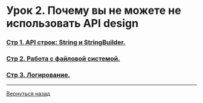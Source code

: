 # Урок 2. Почему вы не можете не использовать API design

### [Стр 1. API строк: String и StringBuilder.](<Page_1.java>)

### [Стр 2. Работа с файловой системой.](<Page_2.java>)

### [Стр 3. Логирование.](<Page_3.java>)

---
[Вернуться назад](<../Introduction_to_Java.md>)